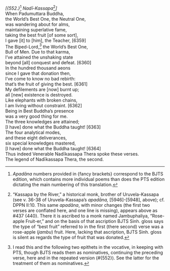 *\[{552.}*[^1] *Nadī-Kassapa*[^2]*\]*  
When Padumuttara Buddha,  
the World’s Best One, the Neutral One,  
was wandering about for alms,  
maintaining superlative fame,  
taking the best fruit \[of some sort\],  
I gave \[it\] to \[him\], the Teacher, \[6359\]  
The Biped-Lord,[^3] the World’s Best One,  
Bull of Men. Due to that karma,  
I’ve attained the unshaking state  
beyond \[all\] conquest and defeat. \[6360\]  
In the hundred thousand aeons  
since I gave that donation then,  
I’ve come to know no bad rebirth:  
that’s the fruit of giving the best. \[6361\]  
My defilements are \[now\] burnt up;  
all \[new\] existence is destroyed.  
Like elephants with broken chains,  
I am living without constraint. \[6362\]  
Being in Best Buddha’s presence  
was a very good thing for me.  
The three knowledges are attained;  
\[I have\] done what the Buddha taught! \[6363\]  
The four analytical modes,  
and these eight deliverances,  
six special knowledges mastered,  
\[I have\] done what the Buddha taught! \[6364\]  
Thus indeed Venerable Nadīkassapa Thera spoke these verses.  
The legend of Nadīkassapa Thera, the second.  
[^1]: *Apadāna* numbers provided in {fancy brackets} correspond to the
    BJTS edition, which contains more individual poems than does the PTS
    edition dictating the main numbering of this translation.  
[^2]: “Kassapa by the River,” a historical monk, brother of
    Uruvela-Kassapa (see v. 36-38 of Uruvela-Kassapa’s *apadāna,*
    \[5946\]-\[5948\], above); cf. DPPN II:10. This same *apadāna*, with
    minor changes (the first two verses are conflated here, and one line
    is missing), appears above as \#437 {440}. There it is ascribed to a
    monk named Jambuphaliya, “Rose-apple Fruit-er,” and on the basis of
    that ascription BJTS Sinh. gloss says the type of “best fruit”
    referred to in the first (there second) verse was a rose-apple
    (*jambu*) fruit. Here, lacking that ascription, BJTS Sinh. gloss is
    silent as regards the type of fruit that was donated.  
[^3]: I read this and the following two epithets in the vocative, in
    keeping with PTS, though BJTS reads them as nominatives, continuing
    the preceding verse, here and in the repeated version (\#{552}). See
    the latter for the treatment of them as nominatives.
